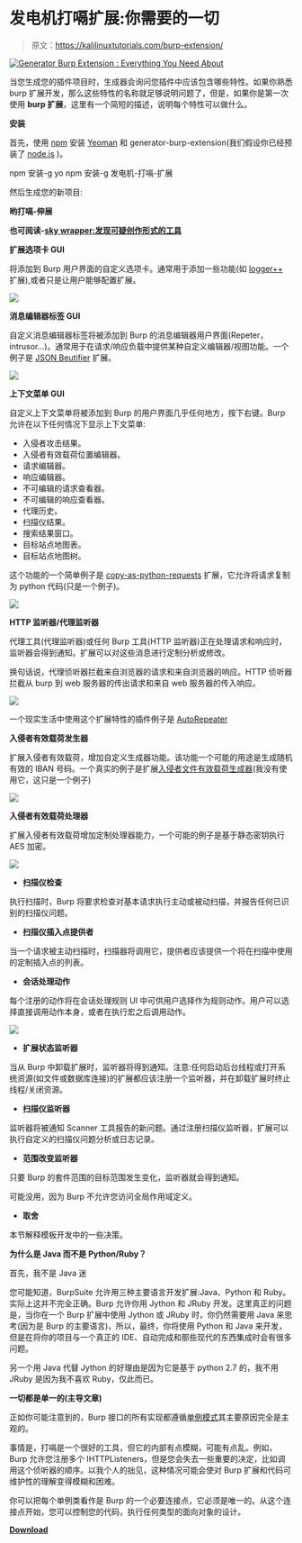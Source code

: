 # 发电机打嗝扩展:你需要的一切

> 原文：<https://kalilinuxtutorials.com/burp-extension/>

[![Generator Burp Extension : Everything You Need About](img/b0c69fda258ec9e8db81660d6ab65ef3.png "Generator Burp Extension : Everything You Need About")](https://1.bp.blogspot.com/-yFIQ6PTdpcE/XrVZwwT1AvI/AAAAAAAAGOU/jyMJS1u1Odg7T1jiA4K28zCE3DgkJ0IdQCLcBGAsYHQ/s1600/Burp%2BExtension%2BGenerator.gif)

当您生成您的插件项目时，生成器会询问您插件中应该包含哪些特性。如果你熟悉 burp 扩展开发，那么这些特性的名称就足够说明问题了，但是，如果你是第一次使用 **burp 扩展**，这里有一个简短的描述，说明每个特性可以做什么。

**安装**

首先，使用 [npm](https://www.npmjs.com/) 安装 [Yeoman](http://yeoman.io) 和 generator-burp-extension(我们假设你已经预装了 [node.js](https://nodejs.org/) )。

npm 安装-g yo
npm 安装-g 发电机-打嗝-扩展

然后生成您的新项目:

**哟打嗝-伸展**

**也可阅读-[sky wrapper:发现可疑创作形式的工具](https://kalilinuxtutorials.com/skywrapper/)**

**扩展选项卡 GUI**

将添加到 Burp 用户界面的自定义选项卡。通常用于添加一些功能(如 [logger++](https://github.com/PortSwigger/logger-plus-plus) 扩展),或者只是让用户能够配置扩展。

![](img/30e748eced66537e37a8c81e58a9b221.png)

**消息编辑器标签 GUI**

自定义消息编辑器标签将被添加到 Burp 的消息编辑器用户界面(Repeter，intrusor…)。通常用于在请求/响应负载中提供某种自定义编辑器/视图功能。一个例子是 [JSON Beutifier](https://github.com/PortSwigger/json-beautifier) 扩展。

![](img/f6d900334f1dcc1a56712015df9a3f5c.png)

**上下文菜单 GUI**

自定义上下文菜单将被添加到 Burp 的用户界面几乎任何地方，按下右键。Burp 允许在以下任何情况下显示上下文菜单:

*   入侵者攻击结果。
*   入侵者有效载荷位置编辑器。
*   请求编辑器。
*   响应编辑器。
*   不可编辑的请求查看器。
*   不可编辑的响应查看器。
*   代理历史。
*   扫描仪结果。
*   搜索结果窗口。
*   目标站点地图表。
*   目标站点地图树。

这个功能的一个简单例子是 [copy-as-python-requests](https://github.com/PortSwigger/copy-as-python-requests) 扩展，它允许将请求复制为 python 代码(只是一个例子)。

![](img/b08c4f8ae0dcc124834de224fb6fd995.png)

**HTTP 监听器/代理监听器**

代理工具(代理监听器)或任何 Burp 工具(HTTP 监听器)正在处理请求和响应时，监听器会得到通知。扩展可以对这些消息进行定制分析或修改。

换句话说，代理侦听器拦截来自浏览器的请求和来自浏览器的响应。HTTP 侦听器拦截从 burp 到 web 服务器的传出请求和来自 web 服务器的传入响应。

![](img/d02e9e86e6e44770295b80341fb14709.png)

一个现实生活中使用这个扩展特性的插件例子是 [AutoRepeater](https://github.com/nccgroup/AutoRepeater)

**入侵者有效载荷发生器**

扩展入侵者有效载荷，增加自定义生成器功能。该功能一个可能的用途是生成随机有效的 IBAN 号码。一个真实的例子是扩展[入侵者文件有效载荷生成器](https://github.com/PortSwigger/intruder-file-payload-generator)(我没有使用它，这只是一个例子)

![](img/0e4f7a8ecdb618323f5c2d22a5019de7.png)

**入侵者有效载荷处理器**

扩展入侵者有效载荷增加定制处理器能力，一个可能的例子是基于静态密钥执行 AES 加密。

![](img/415243c3f950ad4ec7ab271e5390afaf.png)

*   **扫描仪检查**

执行扫描时，Burp 将要求检查对基本请求执行主动或被动扫描，并报告任何已识别的扫描仪问题。

*   **扫描仪插入点提供者**

当一个请求被主动扫描时，扫描器将调用它，提供者应该提供一个将在扫描中使用的定制插入点的列表。

*   **会话处理动作**

每个注册的动作将在会话处理规则 UI 中可供用户选择作为规则动作。用户可以选择直接调用动作本身，或者在执行宏之后调用动作。

![](img/23e818d18e997a11c646a4c8e7f137c4.png)

*   **扩展状态监听器**

当从 Burp 中卸载扩展时，监听器将得到通知。注意:任何启动后台线程或打开系统资源(如文件或数据库连接)的扩展都应该注册一个监听器，并在卸载扩展时终止线程/关闭资源。

*   **扫描仪监听器**

监听器将被通知 Scanner 工具报告的新问题。通过注册扫描仪监听器，扩展可以执行自定义的扫描仪问题分析或日志记录。

*   **范围改变监听器**

只要 Burp 的套件范围的目标范围发生变化，监听器就会得到通知。

可能没用，因为 Burp 不允许您访问全局作用域定义。

*   **取舍**

本节解释模板开发中的一些决策。

**为什么是 Java 而不是 Python/Ruby？**

首先，我不是 Java 迷

您可能知道，BurpSuite 允许用三种主要语言开发扩展:Java、Python 和 Ruby。实际上这并不完全正确。Burp 允许你用 Jython 和 JRuby 开发。这里真正的问题是，当你在一个 Burp 扩展中使用 Jython 或 JRuby 时，你仍然需要用 Java 来思考(因为是 Burp 的主要语言)，所以，最终，你将使用 Python 和 Java 来开发，但是在将你的项目与一个真正的 IDE、自动完成和那些现代的东西集成时会有很多问题。

另一个用 Java 代替 Jython 的好理由是因为它是基于 python 2.7 的，我不用 JRuby 是因为我不喜欢 Ruby，仅此而已。

**一切都是单一的(主导文章)**

正如你可能注意到的，Burp 接口的所有实现都遵循[单例模式](https://en.wikipedia.org/wiki/Singleton_pattern)其主要原因完全是主观的。

事情是，打嗝是一个很好的工具，但它的内部有点模糊，可能有点乱。例如，Burp 允许您注册多个 IHTTPListeners，但是您会失去一些重要的决定，比如调用这个侦听器的顺序。以我个人的拙见，这种情况可能会使对 Burp 扩展和代码可维护性的理解变得模糊和困难。

你可以把每个单例类看作是 Burp 的一个必要连接点，它必须是唯一的。从这个连接点开始，您可以控制您的代码，执行任何类型的面向对象的设计。

[**Download**](https://github.com/rsrdesarrollo/generator-burp-extension)